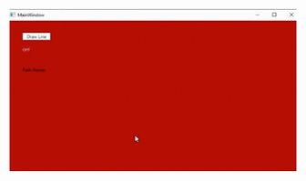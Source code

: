 ![](https://github.com/CesarSerradorCuevas/WPF/blob/master/CreateDeleteBezier/ReadmeFiles/2019-08-22%2017-19-23_1.gif?raw=true)
